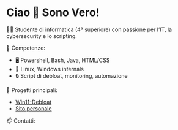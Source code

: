 # Ciao 👋 Sono Vero!

👨‍💻 Studente di informatica (4ª superiore) con passione per l’IT, la cybersecurity e lo scripting.

🔧 Competenze:
- 🖥️ Powershell, Bash, Java, HTML/CSS
- 🐧 Linux, Windows internals
- 🔒 Script di debloat, monitoring, automazione

📌 Progetti principali:
- [Win11-Debloat](https://github.com/vero-sh/win11Debloat)
- [Sito personale](https://github.com/vero-sh/htmlproject)

📫 Contatti:
